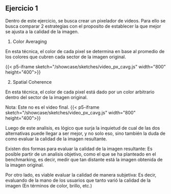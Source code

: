 ## Ejercicio 1

Dentro de este ejercicio, se busca crear un pixelador de videos. Para ello se busca comparar 2 estrategias con el proposito de establecer la que mejor se ajusta a la calidad de la imagen. 

1. Color Averaging

En esta técnica, el color de cada pixel se determina en base al promedio de los colores que cubren cada sector de la imagen original. 

{{< p5-iframe sketch="/showcase/sketches/video_px_cavg.js" width="800" height="400">}}

2. Spatial Coherence 

En esta técnica, el color de cada pixel está dado por un color arbitrario dentro del sector de la imagen original. 

Nota: Este no es el video final. 
{{< p5-iframe sketch="/showcase/sketches/video_px_cavg.js" width="800" height="400">}}

Luego de este analisis, es lógico que surja la inquietud de cual de las dos alternativas puede llegar a ser mejor, y no solo eso, sino también la duda de como evaluar la calidad de la imagen resultante. 

Existen dos formas para evaluar la calidad de la imagen resultante: Es posible partir de un analisis objetivo, como el que se ha planteado en el benchmarking, es decir, medir que tan distante está la imagen obtenida de la imagen original. 

Por otro lado, es viable evaluar la calidad de manera subjetiva: Es decir, evaluando de la mano de los usuarios que tanto varió la calidad de la imagen (En términos de color, brillo, etc.)

